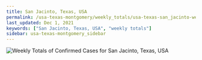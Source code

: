 ```yaml
---
title: San Jacinto, Texas, USA
permalink: /usa-texas-montgomery/weekly_totals/usa-texas-san_jacinto-weekly_totals.html
last_updated: Dec 1, 2021
keywords: ["San Jacinto, Texas, USA", "weekly totals"]
sidebar: usa-texas-montgomery_sidebar
---
```


![Weekly Totals of Confirmed Cases for San Jacinto, Texas, USA](/covid_tracker/images/graphs/usa-texas-san_jacinto-weekly_totals_graph.png)
